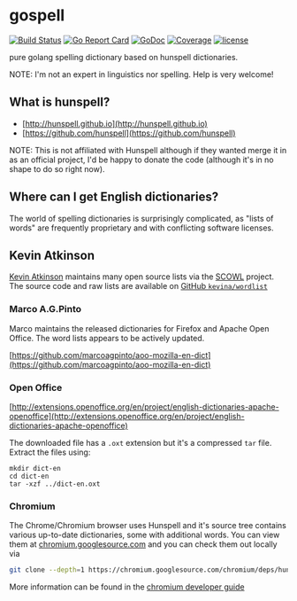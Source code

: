 # gospell

[![Build Status](https://travis-ci.org/client9/gospell.svg?branch=master)](https://travis-ci.org/client9/gospell) [![Go Report Card](http://goreportcard.com/badge/client9/gospell)](http://goreportcard.com/report/client9/gospell) [![GoDoc](https://godoc.org/github.com/client9/gospell?status.svg)](https://godoc.org/github.com/client9/gospell) [![Coverage](http://gocover.io/_badge/github.com/client9/gospell)](http://gocover.io/github.com/client9/gospell) [![license](https://img.shields.io/badge/license-MIT-blue.svg?style=flat)](https://raw.githubusercontent.com/client9/gospell/master/LICENSE)

pure golang spelling dictionary based on hunspell dictionaries.

NOTE: I'm not an expert in linguistics nor spelling. Help is very welcome!

## What is hunspell?

* [http://hunspell.github.io](http://hunspell.github.io)
* [https://github.com/hunspell](https://github.com/hunspell)

NOTE: This is not affiliated with Hunspell although if they wanted merge it in as an official project, I'd be happy to donate the code \(although it's in no shape to do so right now\).

## Where can I get English dictionaries?

The world of spelling dictionaries is surprisingly complicated, as "lists of words" are frequently proprietary and with conflicting software licenses.

## Kevin Atkinson

[Kevin Atkinson](http://www.kevina.org) maintains many open source lists via the [SCOWL](http://wordlist.aspell.net) project. The source code and raw lists are available on [GitHub `kevina/wordlist`](https://github.com/kevina/wordlist)

### Marco A.G.Pinto

Marco maintains the released dictionaries for Firefox and Apache Open Office. The word lists appears to be actively updated.

[https://github.com/marcoagpinto/aoo-mozilla-en-dict](https://github.com/marcoagpinto/aoo-mozilla-en-dict)

### Open Office

[http://extensions.openoffice.org/en/project/english-dictionaries-apache-openoffice](http://extensions.openoffice.org/en/project/english-dictionaries-apache-openoffice)

The downloaded file has a `.oxt` extension but it's a compressed `tar` file. Extract the files using:

```text
mkdir dict-en
cd dict-en
tar -xzf ../dict-en.oxt
```

### Chromium

The Chrome/Chromium browser uses Hunspell and it's source tree contains various up-to-date dictionaries, some with additional words. You can view them at [chromium.googlesource.com](https://chromium.googlesource.com/chromium/deps/hunspell_dictionaries/+/master) and you can check them out locally via

```bash
git clone --depth=1 https://chromium.googlesource.com/chromium/deps/hunspell_dictionaries
```

More information can be found in the [chromium developer guide](https://www.chromium.org/developers/how-tos/editing-the-spell-checking-dictionaries)

